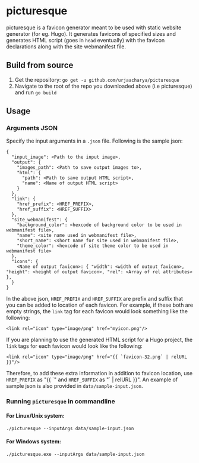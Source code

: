 # picturesque

picturesque is a favicon generator meant to be used with static website generator (for eg. Hugo). It generates favicons of specified sizes and generates HTML script (goes in `head` eventually) with the favicon declarations along with the site webmanifest file.

## Build from source

1. Get the repository:
`go get -u github.com/urjaacharya/picturesque`
2. Navigate to the root of the repo you downloaded above (i.e picturesque) and run `go build`
    
## Usage

### Arguments JSON

Specify the input arguments in a `.json` file. Following is the sample json:
```
{
  "input_image": <Path to the input image>,
  "output": {
    "images_path": <Path to save output images to>,
    "html": {
      "path": <Path to save output HTML script>,
      "name": <Name of output HTML script>
    }
  },
  "link": {
    "href_prefix": <HREF_PREFIX>,
    "href_suffix": <HREF_SUFFIX>
  },
  "site_webmanifest": {
    "background_color": <hexcode of background color to be used in webmanifest file>,
    "name": <site name used in webmanifest file>,
    "short_name": <short name for site used in webmanifest file>,
    "theme_color": <hexcode of site theme color to be used in webmanifest file>
  },
  "icons": {
    <Name of output favicon>: { "width": <width of outout favicon>, "height": <height of output favicon>, "rel": <Array of rel attributes> },
  }
}
```
In the above json, `HREF_PREFIX` and `HREF_SUFFIX` are prefix and suffix that you can be added to location of each favicon. For example, if these both are empty strings, the `link` tag for each favicon would look something like the following:
```
<link rel="icon" type="image/png" href="myicon.png"/>
```
If you are planning to use the generated HTML script for a Hugo project, the `link` tags for each favicon would look like the following:
```
<link rel="icon" type="image/png" href="{{ `favicon-32.png` | relURL }}"/>
```
Therefore, to add these extra information in addition to favicon location, use `HREF_PREFIX` as "{{ \`" and `HREF_SUFFIX` as "\` | relURL }}". 
An example of sample json is also provided in `data/sample-input.json`.

### Running `picturesque` in commandline

#### For Linux/Unix system:

```
./picturesque --inputArgs data/sample-input.json
```

#### For Windows system:

```
./picturesque.exe --inputArgs data/sample-input.json
```

